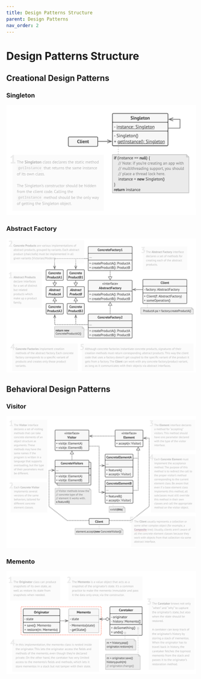 ```yaml
---
title: Design Patterns Structure
parent: Design Patterns
nav_order: 2
---
```


# Design Patterns Structure
## Creational Design Patterns
### Singleton
![alt text](creational/singleton/article01/singleton-structure.png)

### Abstract Factory
![alt text](creational/abstract-factory/article01/abstract-factory-structure.png)

## Behavioral Design Patterns
### Visitor
![Structure of the Visitor design pattern](behavioral/visitor/articles/article01/visitor-structure.png)

### Memento
![Structure of the Memento design pattern](behavioral/memento/articles/article01/memento-structure.png)